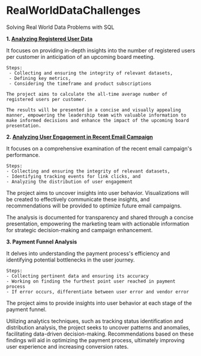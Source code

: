# RealWorldDataChallenges
Solving Real World Data Problems with SQL

**1. [Analyzing Registered User Data](https://github.com/amanjot-git/RealWorldDataChallenges/blob/main/ProductAnalytics_SQL_CTE_DescriptiveStatistics.txt)**
    
   It focuses on providing in-depth insights into the number of registered users per customer in anticipation of an upcoming board meeting.
    
   ```
   Steps:
    - Collecting and ensuring the integrity of relevant datasets,
    - Defining key metrics, 
    - Considering the timeframe and product subscriptions
   ```
   
    The project aims to calculate the all-time average number of registered users per customer.

    The results will be presented in a concise and visually appealing manner, empowering the leadership team with valuable information to make informed decisions and enhance the impact of the upcoming board presentation.

**2. [Analyzing User Engagement in Recent Email Campaign](https://github.com/amanjot-git/RealWorldDataChallenges/blob/main/ProductAnalytics_SQL_CTE_ExploreVariableDistributions.txt)**

   It focuses on a comprehensive examination of the recent email campaign's performance.
   ```
   Steps:
   - Collecting and ensuring the integrity of relevant datasets,
   - Identifying tracking events for link clicks, and
   - Analyzing the distribution of user engagement
   ```
   
   The project aims to uncover insights into user behavior. Visualizations will be created to effectively communicate these insights, and recommendations will be provided to optimize future email campaigns.

   The analysis is documented for transparency and shared through a concise presentation, empowering the marketing team with actionable information for strategic decision-making and campaign enhancement.


**3. Payment Funnel Analysis**

   It delves into understanding the payment process's efficiency and identifying potential bottlenecks in the user journey. 
   ```
   Steps:
   - Collecting pertinent data and ensuring its accuracy
   - Working on finding the furthest point user reached in payment process
   - If error occurs, differentiate between user error and vendor error
   ```
   
   The project aims to provide insights into user behavior at each stage of the payment funnel. 
   
   Utilizing analytics techniques, such as tracking status identification and distribution analysis, the project seeks to uncover patterns and anomalies, facilitating data-driven decision-making. 
   Recommendations based on these findings will aid in optimizing the payment process, ultimately improving user experience and increasing conversion rates.
  
